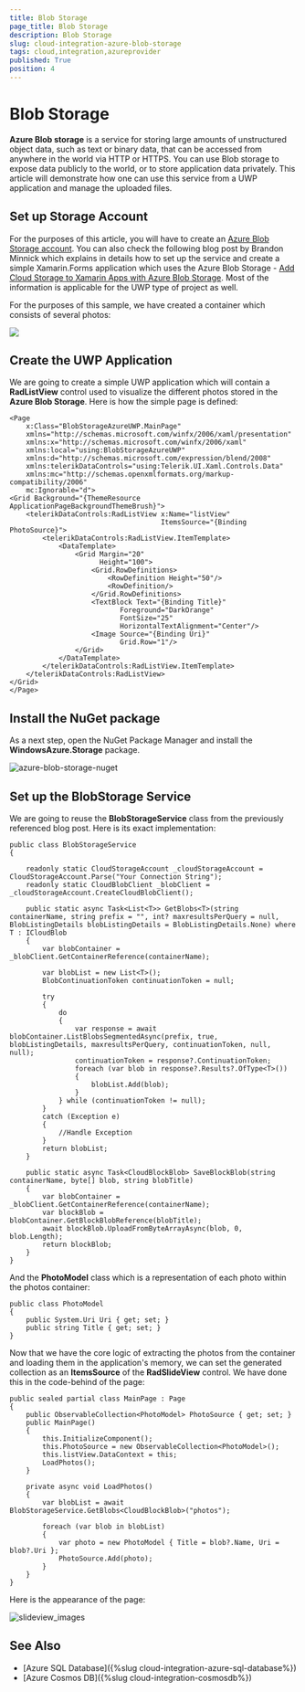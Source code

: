 ```yaml
---
title: Blob Storage
page_title: Blob Storage
description: Blob Storage
slug: cloud-integration-azure-blob-storage
tags: cloud,integration,azureprovider
published: True
position: 4
---
```


# Blob Storage

**Azure Blob storage** is a service for storing large amounts of unstructured object data, such as text or binary data, that can be accessed from anywhere in the world via HTTP or HTTPS. You can use Blob storage to expose data publicly to the world, or to store application data privately. This article will demonstrate how one can use this service from a UWP application and manage the uploaded files.

## Set up Storage Account

For the purposes of this article, you will have to create an [Azure Blob Storage account](https://docs.microsoft.com/en-us/azure/storage/common/storage-create-storage-account). You can also check the following blog post by Brandon Minnick which explains in details how to set up the service and create a simple Xamarin.Forms application which uses the Azure Blob Storage - [Add Cloud Storage to Xamarin Apps with Azure Blob Storage](https://blog.xamarin.com/xamarin-plus-azure-blob-cloud-storage/). Most of the information is applicable for the UWP type of project as well.

For the purposes of this sample, we have created a container which consists of several photos:

![](images/azure_blob_photos.png)

## Create the UWP Application

We are going to create a simple UWP application which will contain a **RadListView** control used to visualize the different photos stored in the **Azure Blob Storage**. Here is how the simple page is defined:

	<Page
	    x:Class="BlobStorageAzureUWP.MainPage"
	    xmlns="http://schemas.microsoft.com/winfx/2006/xaml/presentation"
	    xmlns:x="http://schemas.microsoft.com/winfx/2006/xaml"
	    xmlns:local="using:BlobStorageAzureUWP"
	    xmlns:d="http://schemas.microsoft.com/expression/blend/2008"
	    xmlns:telerikDataControls="using:Telerik.UI.Xaml.Controls.Data"
	    xmlns:mc="http://schemas.openxmlformats.org/markup-compatibility/2006"
	    mc:Ignorable="d">
    <Grid Background="{ThemeResource ApplicationPageBackgroundThemeBrush}">
        <telerikDataControls:RadListView x:Name="listView" 
                                         ItemsSource="{Binding PhotoSource}">
            <telerikDataControls:RadListView.ItemTemplate>
                <DataTemplate>
                    <Grid Margin="20" 
                          Height="100">
                        <Grid.RowDefinitions>
                            <RowDefinition Height="50"/>
                            <RowDefinition/>
                        </Grid.RowDefinitions>
                        <TextBlock Text="{Binding Title}" 
                               Foreground="DarkOrange" 
                               FontSize="25"
                               HorizontalTextAlignment="Center"/>
                        <Image Source="{Binding Uri}" 
                               Grid.Row="1"/>
                    </Grid>
                </DataTemplate>
            </telerikDataControls:RadListView.ItemTemplate>
        </telerikDataControls:RadListView>
    </Grid>
	</Page>

## Install the NuGet package

As a next step, open the NuGet Package Manager and install the **WindowsAzure.Storage** package.

![azure-blob-storage-nuget](images/windows_storage_nuget.png)

## Set up the BlobStorage Service

We are going to reuse the **BlobStorageService** class from the previously referenced blog post. Here is its exact implementation:

	public class BlobStorageService
    {

        readonly static CloudStorageAccount _cloudStorageAccount = CloudStorageAccount.Parse("Your Connection String");
        readonly static CloudBlobClient _blobClient = _cloudStorageAccount.CreateCloudBlobClient();

        public static async Task<List<T>> GetBlobs<T>(string containerName, string prefix = "", int? maxresultsPerQuery = null, BlobListingDetails blobListingDetails = BlobListingDetails.None) where T : ICloudBlob
        {
            var blobContainer = _blobClient.GetContainerReference(containerName);

            var blobList = new List<T>();
            BlobContinuationToken continuationToken = null;

            try
            {
                do
                {
                    var response = await blobContainer.ListBlobsSegmentedAsync(prefix, true, blobListingDetails, maxresultsPerQuery, continuationToken, null, null);
                    continuationToken = response?.ContinuationToken;
                    foreach (var blob in response?.Results?.OfType<T>())
                    {
                        blobList.Add(blob);
                    }
                } while (continuationToken != null);
            }
            catch (Exception e)
            {
                //Handle Exception
            }
            return blobList;
        }

        public static async Task<CloudBlockBlob> SaveBlockBlob(string containerName, byte[] blob, string blobTitle)
        {
            var blobContainer = _blobClient.GetContainerReference(containerName);
            var blockBlob = blobContainer.GetBlockBlobReference(blobTitle);
            await blockBlob.UploadFromByteArrayAsync(blob, 0, blob.Length);
            return blockBlob;
        }
    }

And the **PhotoModel** class which is a representation of each photo within the photos container:

	public class PhotoModel
    {
        public System.Uri Uri { get; set; }
        public string Title { get; set; }
    }

Now that we have the core logic of extracting the photos from the container and loading them in the application's memory, we can set the generated collection as an **ItemsSource** of the **RadSlideView** control. We have done this in the code-behind of the page:

	public sealed partial class MainPage : Page
    {
        public ObservableCollection<PhotoModel> PhotoSource { get; set; }
        public MainPage()
        {
            this.InitializeComponent();
            this.PhotoSource = new ObservableCollection<PhotoModel>();
            this.listView.DataContext = this;
            LoadPhotos();
        }

        private async void LoadPhotos()
        {
            var blobList = await BlobStorageService.GetBlobs<CloudBlockBlob>("photos");

            foreach (var blob in blobList)
            {
                var photo = new PhotoModel { Title = blob?.Name, Uri = blob?.Uri };
                PhotoSource.Add(photo);
            }
        }
    }

Here is the appearance of the page:

![slideview_images](images/blobstorage_listview_uwp.png)

## See Also

* [Azure SQL Database]({%slug cloud-integration-azure-sql-database%}) 
* [Azure Cosmos DB]({%slug cloud-integration-cosmosdb%})
